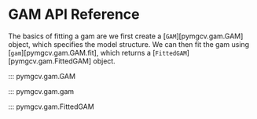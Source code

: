 # GAM API Reference

The basics of fitting a gam are we first create a [`GAM`][pymgcv.gam.GAM] object, which specifies the model structure. We can then fit the gam using [`gam`][pymgcv.gam.GAM.fit], which returns a [`FittedGAM`][pymgcv.gam.FittedGAM] object.

::: pymgcv.gam.GAM

::: pymgcv.gam.gam

::: pymgcv.gam.FittedGAM
